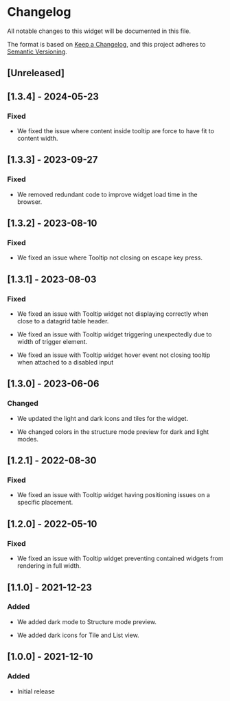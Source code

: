 # Changelog

All notable changes to this widget will be documented in this file.

The format is based on [Keep a Changelog](https://keepachangelog.com/en/1.0.0/), and this project adheres to [Semantic Versioning](https://semver.org/spec/v2.0.0.html).

## [Unreleased]

## [1.3.4] - 2024-05-23

### Fixed

-   We fixed the issue where content inside tooltip are force to have fit to content width.

## [1.3.3] - 2023-09-27

### Fixed

-   We removed redundant code to improve widget load time in the browser.

## [1.3.2] - 2023-08-10

### Fixed

-   We fixed an issue where Tooltip not closing on escape key press.

## [1.3.1] - 2023-08-03

### Fixed

-   We fixed an issue with Tooltip widget not displaying correctly when close to a datagrid table header.

-   We fixed an issue with Tooltip widget triggering unexpectedly due to width of trigger element.

-   We fixed an issue with Tooltip widget hover event not closing tooltip when attached to a disabled input

## [1.3.0] - 2023-06-06

### Changed

-   We updated the light and dark icons and tiles for the widget.

-   We changed colors in the structure mode preview for dark and light modes.

## [1.2.1] - 2022-08-30

### Fixed

-   We fixed an issue with Tooltip widget having positioning issues on a specific placement.

## [1.2.0] - 2022-05-10

### Fixed

-   We fixed an issue with Tooltip widget preventing contained widgets from rendering in full width.

## [1.1.0] - 2021-12-23

### Added

-   We added dark mode to Structure mode preview.

-   We added dark icons for Tile and List view.

## [1.0.0] - 2021-12-10

### Added

-   Initial release
